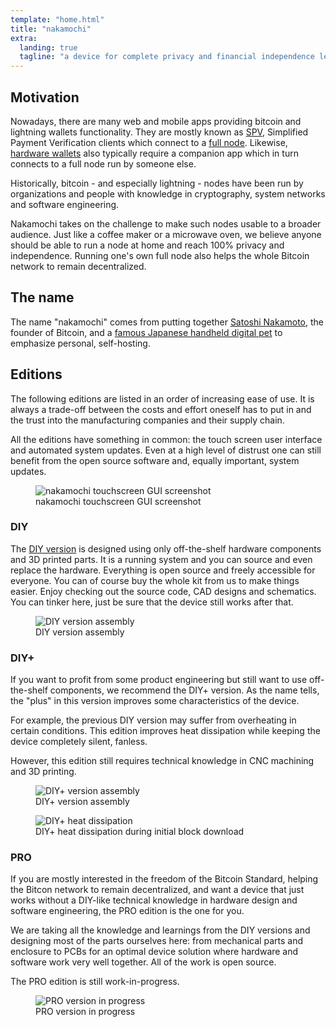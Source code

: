 ```yaml
---
template: "home.html"
title: "nakamochi"
extra:
  landing: true
  tagline: "a device for complete privacy and financial independence leveraging bitcoin and lightning networks"
---
```

## Motivation

Nowadays, there are many web and mobile apps providing bitcoin and lightning wallets
functionality. They are mostly known as [SPV], Simplified Payment Verification clients
which connect to a [full node]. Likewise, [hardware wallets] also typically require
a companion app which in turn connects to a full node run by someone else.

Historically, bitcoin - and especially lightning - nodes have been run by
organizations and people with knowledge in cryptography, system networks and
software engineering.

Nakamochi takes on the challenge to make such nodes usable to a broader audience.
Just like a coffee maker or a microwave oven, we believe anyone should be able
to run a node at home and reach 100% privacy and independence. Running one's own
full node also helps the whole Bitcoin network to remain decentralized.

[SPV]: https://developer.bitcoin.org/devguide/operating_modes.html#simplified-payment-verification-spv
[full node]: https://bitcoin.org/en/full-node#what-is-a-full-node
[hardware wallets]: https://bitcoin.org/en/wallets/hardware/

## The name

The name "nakamochi" comes from putting together [Satoshi Nakamoto], the founder
of Bitcoin, and a
[famous Japanese handheld digital pet](https://en.wikipedia.org/wiki/Tamagotchi)
to emphasize personal, self-hosting.

[Satoshi Nakamoto]: https://en.bitcoin.it/wiki/Satoshi_Nakamoto

## Editions

The following editions are listed in an order of increasing ease of use.
It is always a trade-off between the costs and effort oneself has to put
in and the trust into the manufacturing companies and their supply chain.

<div class="text-media-card">
  <div class="card-text">

All the editions have something in common: the touch screen user interface and
automated system updates. Even at a high level of distrust one can still benefit
from the open source software and, equally important, system updates.

  </div>
  <figure class="card-media screenshot">
    <img src="/assets/ngui-screenshot.png" alt="nakamochi touchscreen GUI screenshot">
    <figcaption>nakamochi touchscreen GUI screenshot</figcaption>
  </figure>
</div>

### DIY

<div class="text-media-card">
  <div class="card-text">

The [DIY version](https://git.qcode.ch/nakamochi/3d#diy-version-fff) is designed using
only off-the-shelf hardware components and 3D printed parts. It is a running system
and you can source and even replace the hardware. Everything is open source and freely
accessible for everyone. You can of course buy the whole kit from us to make things easier.
Enjoy checking out the source code, CAD designs and schematics. You can tinker here, just
be sure that the device still works after that.

  </div>
  <figure class="card-media bogen">
    <img src="/assets/diy-assembly.png" alt="DIY version assembly">
    <figcaption>DIY version assembly</figcaption>
  </figure>
</div>

### DIY+

<div class="text-media-card">
  <div class="card-text">

If you want to profit from some product engineering but still want to use
off-the-shelf components, we recommend the DIY+ version. As the name tells,
the "plus" in this version improves some characteristics of the device.

For example, the previous DIY version may suffer from overheating in certain
conditions. This edition improves heat dissipation while keeping the device
completely silent, fanless.

However, this edition still requires technical knowledge in CNC machining
and 3D printing.

  </div>
  <div class="card-media">
    <figure class="bogen">
      <img src="/assets/diyplus-assembly.png" alt="DIY+ version assembly">
      <figcaption>DIY+ version assembly</figcaption>
    </figure>
    <figure>
      <img src="/assets/ir1166.jpg" alt="DIY+ heat dissipation">
      <figcaption>DIY+ heat dissipation during initial block download</figcaption>
    </figure>
  </div>
</div>

### PRO

<div class="text-media-card">
  <div class="card-text">

If you are mostly interested in the freedom of the Bitcoin Standard, helping
the Bitcon network to remain decentralized, and want a device that just works
without a DIY-like technical knowledge in hardware design and software engineering,
the PRO edition is the one for you.

We are taking all the knowledge and learnings from the DIY versions and designing
most of the parts ourselves here: from mechanical parts and enclosure to PCBs for
an optimal device solution where hardware and software work very well together.
All of the work is open source.

The PRO edition is still work-in-progress.

  </div>
  <figure class="card-media bogen">
    <img src="/assets/pro-question-mark.png" alt="PRO version in progress">
    <figcaption>PRO version in progress</figcaption>
  </figure>
</div>

